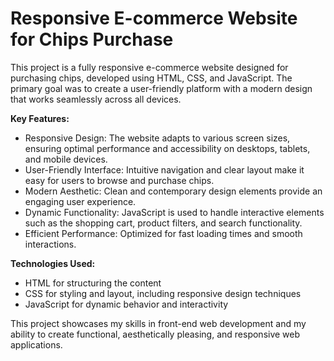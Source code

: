 ﻿# Responsive E-commerce Website for Chips Purchase
 
This project is a fully responsive e-commerce website designed for purchasing chips, developed using HTML, CSS, and JavaScript. The primary goal was to create a user-friendly platform with a modern design that works seamlessly across all devices.

**Key Features:**
- Responsive Design: The website adapts to various screen sizes, ensuring optimal performance and accessibility on desktops, tablets, and mobile devices.
- User-Friendly Interface: Intuitive navigation and clear layout make it easy for users to browse and purchase chips.
- Modern Aesthetic: Clean and contemporary design elements provide an engaging user experience.
- Dynamic Functionality: JavaScript is used to handle interactive elements such as the shopping cart, product filters, and search functionality.
- Efficient Performance: Optimized for fast loading times and smooth interactions.

**Technologies Used:**
- HTML for structuring the content
- CSS for styling and layout, including responsive design techniques
- JavaScript for dynamic behavior and interactivity

This project showcases my skills in front-end web development and my ability to create functional, aesthetically pleasing, and responsive web applications.
